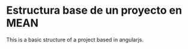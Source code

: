 # Estructura base de un proyecto en MEAN

This is a basic structure of a project based in angularjs.

